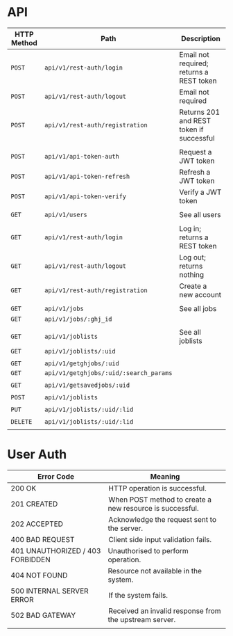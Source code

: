 # API

| HTTP Method | Path                                   | Description                              |
| ----------- | -------------------------------------- | ---------------------------------------- |
| `POST`      | `api/v1/rest-auth/login`               | Email not required; returns a REST token |
| `POST`      | `api/v1/rest-auth/logout`              | Email not required                       |
| `POST`      | `api/v1/rest-auth/registration`        | Returns 201 and REST token if successful |
|             |                                        |                                          |
| `POST`      | `api/v1/api-token-auth`                | Request a JWT token                      |
| `POST`      | `api/v1/api-token-refresh`             | Refresh a JWT token                      |
| `POST`      | `api/v1/api-token-verify`              | Verify a JWT token                       |
|             |                                        |                                          |
| `GET`       | `api/v1/users`                         | See all users                            |
|             |                                        |                                          |
| `GET`       | `api/v1/rest-auth/login`               | Log in; returns a REST token             |
| `GET`       | `api/v1/rest-auth/logout`              | Log out; returns nothing                 |
| `GET`       | `api/v1/rest-auth/registration`        | Create a new account                     |
|             |                                        |                                          |
| `GET`       | `api/v1/jobs`                          | See all jobs                             |
| `GET`       | `api/v1/jobs/:ghj_id`                  |                                          |
|             |                                        |                                          |
| `GET`       | `api/v1/joblists`                      | See all joblists                         |
| `GET`       | `api/v1/joblists/:uid`                 |                                          |
|             |                                        |                                          |
| `GET`       | `api/v1/getghjobs/:uid`                |                                          |
| `GET`       | `api/v1/getghjobs/:uid/:search_params` |                                          |
|             |                                        |                                          |
| `GET`       | `api/v1/getsavedjobs/:uid`             |                                          |
|             |                                        |                                          |
| `POST`      | `api/v1/joblists`                      |                                          |
|             |                                        |                                          |
| `PUT`       | `api/v1/joblists/:uid/:lid`            |                                          |
|             |                                        |                                          |
| `DELETE`    | `api/v1/joblists/:uid/:lid`            |                                          |
|             |                                        |                                          |

# User Auth

| Error Code                       | Meaning                                                   |
| -------------------------------- | --------------------------------------------------------- |
| 200 OK                           |  HTTP operation is successful.                            |
| 201 CREATED                      |  When POST method to create a new resource is successful. |
| 202 ACCEPTED                     |  Acknowledge the request sent to the server.              |
| 400 BAD REQUEST                  |  Client side input validation fails.                      |
| 401 UNAUTHORIZED / 403 FORBIDDEN | Unauthorised to perform operation.                        |
| 404 NOT FOUND                    | Resource not available in the system.                     |
| 500 INTERNAL SERVER ERROR        |  If the system fails.                                     |
| 502 BAD GATEWAY                  |  Received an invalid response from the upstream server.   |
|                                  |                                                           |
